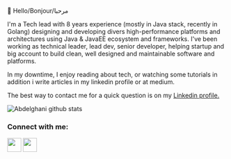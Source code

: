 👋 Hello/Bonjour/مرحبا

I'm a Tech lead with 8 years experience (mostly in Java stack, recently in Golang) designing and developing divers high-performance platforms and architectures using Java & JavaEE ecosystem and frameworks. I've been working as technical leader, lead dev, senior developer, helping startup and big account to build clean, well designed and maintainable software and platforms.

In my downtime, I enjoy reading about tech, or watching some tutorials in addition i write articles in my linkedin profile or at medium.

The best way to contact me for a quick question is on my [Linkedin profile.](https://www.linkedin.com/in/abdelghani-roussi-7518328a/)

![Abdelghani github stats](https://github-readme-stats.vercel.app/api?username=roussi&count_private=true&show_icons=true)

<h3>Connect with me:</h3>
<p>
<a href="https://www.linkedin.com/in/abdelghani-roussi-7518328a/" target="_blank"><img src="https://img.shields.io/badge/linkedin-%230077B5.svg?&style=for-the-badge&logo=linkedin&logoColor=white" height="32px"></a>
<a href="https://twitter.com/RoussiAbel" target="_blank"><img src="https://img.shields.io/badge/twitter-%231DA1F2.svg?&style=for-the-badge&logo=twitter&logoColor=white" height="32px"></a>
</p>